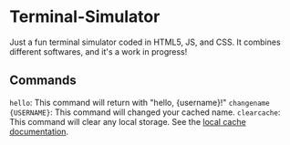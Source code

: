 # Terminal-Simulator
Just a fun terminal simulator coded in HTML5, JS, and CSS. It combines different softwares, and it's a work in progress!

## Commands

`hello`: This command will return with "hello, {username}!"
`changename {USERNAME}`: This command will changed your cached name.
`clearcache`: This command will clear any local storage. See the [local cache documentation](./cache.md).
